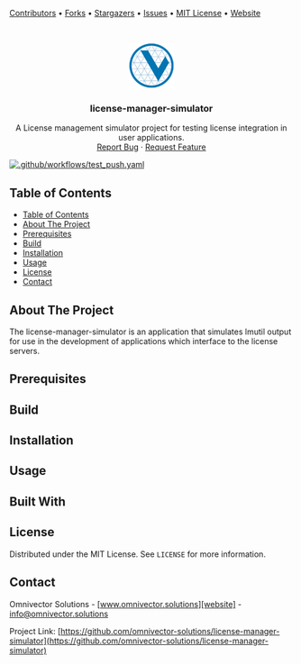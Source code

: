 [contributors-url]: https://github.com/omnivector-solutions/license-manager-simulator/graphs/contributors
[forks-url]: https://github.com/omnivector-solutions/license-manager-simulator/network/members
[stars-url]: https://github.com/omnivector-solutions/license-manager-simulator/stargazers
[issues-url]: https://github.com/omnivector-solutions/license-manager-simulator/issues
[license-url]: https://github.com/omnivector-solutions/license-manager-simulator/blob/master/LICENSE
[website]: https://www.omnivector.solutions

[Contributors][contributors-url] •
[Forks][forks-url] •
[Stargazers][stars-url] •
[Issues][issues-url] •
[MIT License][license-url] •
[Website][website]

<!-- PROJECT LOGO -->
<br />
<p align="center">
  <a href="https://github.com/omnivector-solutions/license-manager-simulator">
    <img src=".images/logo.png" alt="Logo" width="80" height="80">
  </a>

  <h3 align="center">license-manager-simulator</h3>

  <p align="center">
    A License management simulator project for testing license integration in user applications.
    <br />
    <a href="https://github.com/omnivector-solutions/license-manager-simulator/issues">Report Bug</a>
    ·
    <a href="https://github.com/omnivector-solutions/license-manager-simulator/issues">Request Feature</a>
  </p>
</p>

[![.github/workflows/test_push.yaml](https://github.com/omnivector-solutions/license-manager-simulator/actions/workflows/test_push.yaml/badge.svg)](https://github.com/omnivector-solutions/license-manager-simulator/actions/workflows/test_push.yaml)

<!-- TABLE OF CONTENTS -->

## Table of Contents

- [Table of Contents](#table-of-contents)
- [About The Project](#about-the-project)
- [Prerequisites](#prerequisites)
- [Build](#build)
- [Installation](#installation)
- [Usage](#usage)
- [License](#license)
- [Contact](#contact)

<!-- ABOUT THE PROJECT -->

## About The Project
The license-manager-simulator is an application that simulates lmutil output for use in the development of applications which interface to the license servers.

## Prerequisites

## Build

## Installation

## Usage

## Built With

## License
Distributed under the MIT License. See `LICENSE` for more information.


## Contact
Omnivector Solutions - [www.omnivector.solutions][website] - <info@omnivector.solutions>

Project Link: [https://github.com/omnivector-solutions/license-manager-simulator](https://github.com/omnivector-solutions/license-manager-simulator)
